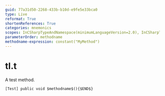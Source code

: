 ```yaml
---
guid: 77a31d50-2268-433b-b10d-e9fe5e33bca0
type: Live
reformat: True
shortenReferences: True
categories: mnemonics
scopes: InCSharpTypeAndNamespace(minimumLanguageVersion=2.0), InCSharpTypeMember(minimumLanguageVersion=2.0)
parameterOrder: methodname
methodname-expression: constant("MyMethod")
---
```


# tl.t

A test method.

```
[Test] public void $methodname$(){$END$}
```
